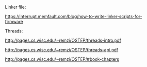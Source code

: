 Linker file:

https://interrupt.memfault.com/blog/how-to-write-linker-scripts-for-firmware

Threads:

http://pages.cs.wisc.edu/~remzi/OSTEP/threads-intro.pdf

http://pages.cs.wisc.edu/~remzi/OSTEP/threads-api.pdf

http://pages.cs.wisc.edu/~remzi/OSTEP/#book-chapters


